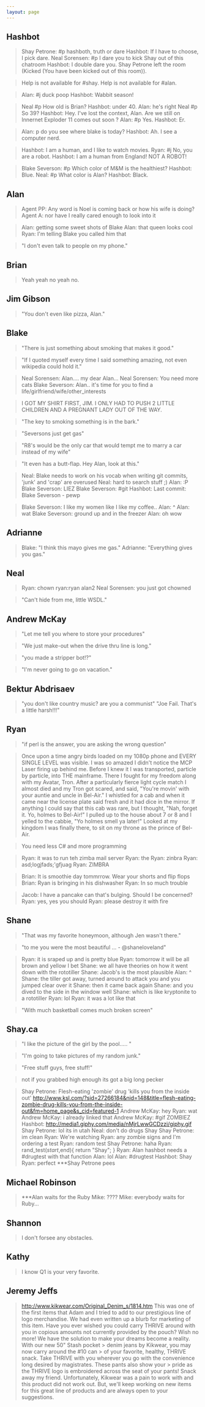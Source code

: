 ```yaml
---
layout: page
---
```


## Hashbot

> Shay Petrone: #p hashboth, truth or dare
> Hashbot: If I have to choose, I pick dare.
> Neal Sorensen: #p I dare you to kick Shay out of this chatroom
> Hashbot: I double dare you.
> Shay Petrone left the room (Kicked (You have been kicked out of this room)).

> Help is not available for #shay.
> Help is not available for #alan.

> Alan: #j duck poop
> Hashbot: Wabbit season!

> Neal #p How old is Brian?
> Hashbot: under 40.
> Alan: he's right
> Neal #p So 39?
> Hashbot: Hey. I've lost the context, Alan. Are we still on Innernet Exploder 11 comes out soon ?
> Alan: #p Yes.
> Hashbot: Er.

> Alan: p do you see where blake is today?
> Hashbot: Ah. I see a computer nerd.

> Hashbot: I am a human, and I like to watch movies.
> Ryan: #j No, you are a robot.
> Hashbot: I am a human from England! NOT A ROBOT!

> Blake Severson: #p Which color of M&M is the healthiest?
> Hashbot: Blue.
> Neal: #p What color is Alan?
> Hashbot: Black.

## Alan

> Agent PP: Any word is Noel is coming back or how his wife is doing?
> Agent A: nor have I really cared enough to look into it

> Alan: getting some sweet shots of Blake
> Alan: that queen looks cool
> Ryan: I'm telling Blake you called him that

> "I don't even talk to people on my phone."

## Brian

> Yeah yeah no yeah no.

## Jim Gibson

> "You don't even like pizza, Alan."

## Blake

> "There is just something about smoking that makes it good."

> "If I quoted myself every time I said something amazing, not even wikipedia could hold it."

> Neal Sorensen: Alan.... my dear Alan...
> Neal Sorensen: You need more cats
> Blake Severson: Alan.. it's time for you to find a life/girlfriend/wife/other_interests

> I GOT MY SHIRT FIRST, JIM. I ONLY HAD TO PUSH 2 LITTLE CHILDREN AND A PREGNANT LADY OUT OF THE WAY.

> "The key to smoking something is in the bark."

> "Seversons just get gas"

> "R8's would be the only car that would tempt me to marry a car instead of my wife"

> "It even has a butt-flap. Hey Alan, look at this."

> Neal: Blake needs to work on his vocab when writing git commits, 'junk' and 'crap' are overused
> Neal: hard to search stuff ;)
> Alan: :P
> Blake Severson: LIEZ
> Blake Severson: #git
> Hashbot: Last commit: Blake Severson - pewp

> Blake Severson: I like my women like I like my coffee..
> Alan: ^
> Alan: wat
> Blake Severson: ground up and in the freezer
> Alan: oh wow

## Adrianne

> Blake: "I think this mayo gives me gas."
> Adrianne: "Everything gives you gas."

## Neal

> Ryan: chown ryan:ryan alan2
> Neal Sorensen: you just got chowned

> "Can't hide from me, little WSDL."

## Andrew McKay

> "Let me tell you where to store your procedures"

> "We just make-out when the drive thru line is long."

> "you made a stripper bot!?"

> "I'm never going to go on vacation."

## Bektur Abdrisaev

> "you don't like country music? are you a communist"
> "Joe Fail. That's a little harsh!!!"

## Ryan

> "if perl is the answer, you are asking the wrong question"

> Once upon a time angry birds loaded on my 1080p phone and EVERY SINGLE LEVEL was visible. I was so amazed I didn't notice the MCP Laser firing up behind me. Before I knew it I was transported, particle by particle, into THE mainframe.
> There I fought for my freedom along with my Avatar, Tron. After a particularly fierce light cycle match I almost died and my Tron got scared, and said, "You're movin' with your auntie and uncle in Bel-Air." I whistled for a cab and when it came near the license plate said fresh and it had dice in the mirror. If anything I could say that this cab was rare, but I thought, "Nah, forget it. Yo, holmes to Bel-Air!" I pulled up to the house about 7 or 8 and I yelled to the cabbie, "Yo holmes smell ya later!" Looked at my kingdom I was finally there, to sit on my throne as the prince of Bel-Air.

> You need less C# and more programming

> Ryan: it was to run teh zimba mail server
> Ryan: the
> Ryan: zinbra
> Ryan: asd;logjfads;'gfjuag
> Ryan: ZIMBRA

> Brian: It is smoothie day tommrrow. Wear your shorts and flip flops
> Brian: Ryan is bringing in his dishwasher
> Ryan: In so much trouble

> Jacob: I have a pancake can that's bulging. Should I be concerned?
> Ryan: yes, yes you should
> Ryan: please destroy it with fire

## Shane

> "That was my favorite honeymoon, although Jen wasn't there."

> "to me you were the most beautiful ... - @shaneloveland"

> Ryan: it is sraped up and is pretty blue
> Ryan: tomorrow it will be all brown and yellow I bet
> Shane: we all have theories on how it went down with the rototiller
> Shane: Jacob's is the most plausible
> Alan: ^
> Shane: the tiller got away, turned around to attack you and you jumped clear over it
> Shane: then it came back again
> Shane: and you dived to the side in the window well
> Shane: which is like kryptonite to a rototiller
> Ryan: lol
> Ryan: it was a lot like that

> "With much basketball comes much broken screen"

## Shay.ca

> "I like the picture of the girl by the pool..... "

> "I'm going to take pictures of my random junk."

> "Free stuff guys, free stuff!"

> not if you grabbed high enough
> its got a big long pecker

> Shay Petrone: Flesh-eating 'zombie' drug 'kills you from the inside out' http://www.ksl.com/?sid=27266184&nid=148&title=flesh-eating-zombie-drug-kills-you-from-the-inside-out&fm=home_page&s_cid=featured-1
> Andrew McKay: hey
> Ryan: wat
> Andrew McKay: i already linked that
> Andrew McKay: #gif ZOMBIEZ
> Hashbot: http://media1.giphy.com/media/nMjrLwwGCDzzi/giphy.gif
> Shay Petrone: lol its in utah
> Neal: don't do drugs Shay
> Shay Petrone: im clean
> Ryan: We're watching
> Ryan: any zombie signs and I'm ordering a test
> Ryan: random test
> Shay Petrone: haha
> Ryan: rand_test($start,$end){ return "Shay"; }
> Ryan: Alan hashbot needs a #drugtest with that function
> Alan: lol
> Alan: #drugtest
> Hashbot: Shay
> Ryan: perfect
> ***Shay Petrone pees

## Michael Robinson

> ***Alan waits for the Ruby
> Mike: ????
> Mike: everybody waits for Ruby...

## Shannon

> I don't forsee any obstacles.

## Kathy

> I know Q1 is your very favorite.

## Jeremy Jeffs

> http://www.kikwear.com/Original_Denim_s/1814.htm
> This was one of the first items that Adam and I tried to add to our prestigious line of logo merchandise. We had even written up a blurb for marketing of this item.
> Have you ever wished you could carry THRIVE around with you in copious amounts not currently provided by the pouch? Wish no more! We have the solution to make your dreams become a reality. With our new 50" Stash pocket > denim jeans by Kikwear, you may now carry around the #10 can > of your favorite, healthy, THRIVE snack. Take THRIVE with you wherever you go with the convenience long desired by magistrates. These pants also show your > pride as the THRIVE logo is embroidered across the seat of your pants! Snack away my friend.
> Unfortunately, Kikwear was a pain to work with and this product did not work out. But, we'll keep working on new items for this great line of products and are always open to your suggestions.
